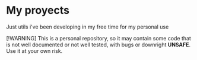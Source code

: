 # My proyects
Just utils i've been developing in my free time for my personal use 

[!WARNING]
This is a personal repository, so it may contain some code that is not well documented or not well tested, with bugs or downright **UNSAFE**. Use it at your own risk.

